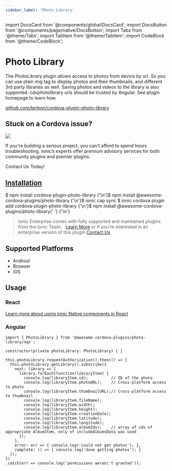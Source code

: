 ```yaml
---
sidebar_label: 'Photo Library'
---
```


import DocsCard from '@components/global/DocsCard';
import DocsButton from '@components/page/native/DocsButton';
import Tabs from '@theme/Tabs';
import TabItem from '@theme/TabItem';
import CodeBlock from '@theme/CodeBlock';

# Photo Library

The PhotoLibrary plugin allows access to photos from device by url. So you can use plain img tag to display photos and their thumbnails, and different 3rd party libraries as well.
Saving photos and videos to the library is also supported.
cdvphotolibrary urls should be trusted by Angular. See plugin homepage to learn how.

<p>
  <a href="https://github.com/terikon/cordova-plugin-photo-library" target="_blank" rel="noopener" className="git-link">github.com/terikon/cordova-plugin-photo-library</a>
</p>

<h2>Stuck on a Cordova issue?</h2>
<DocsCard
  className="cordova-ee-card"
  header="Don't waste precious time on plugin issues."
  href="https://ionicframework.com/sales?product_of_interest=Ionic%20Native"
>
  <div>
    <img src="/docs/icons/native-cordova-bot.png" className="cordova-ee-img" />
    <p>If you're building a serious project, you can't afford to spend hours troubleshooting. Ionic’s experts offer premium advisory services for both community plugins and premier plugins.</p>
    <DocsButton className="native-ee-detail">Contact Us Today!</DocsButton>
  </div>
</DocsCard>

<h2 id="installation">
  <a href="#installation">Installation</a>
</h2>
<Tabs
  groupId="runtime"
  defaultValue="Capacitor"
  values={[
    { value: 'Capacitor', label: 'Capacitor' },
    { value: 'Cordova', label: 'Cordova' },
    { value: 'Enterprise', label: 'Enterprise' },
  ]}
>
  <TabItem value="Capacitor">
    <CodeBlock className="language-shell">
      $ npm install cordova-plugin-photo-library {'\n'}$ npm install @awesome-cordova-plugins/photo-library {'\n'}$
      ionic cap sync
    </CodeBlock>
  </TabItem>
  <TabItem value="Cordova">
    <CodeBlock className="language-shell">
      $ ionic cordova plugin add cordova-plugin-photo-library {'\n'}$ npm install @awesome-cordova-plugins/photo-library{' '}
      {'\n'}
    </CodeBlock>
  </TabItem>
  <TabItem value="Enterprise">
    <blockquote>
      Ionic Enterprise comes with fully supported and maintained plugins from the Ionic Team. &nbsp;
      <a className="btn" href="https://ionic.io/docs/premier-plugins">Learn More</a> or if you're interested in an enterprise version of this plugin <a className="btn" href="https://ionicframework.com/sales?product_of_interest=Ionic%20Enterprise%20Engine">Contact Us</a>
    </blockquote>
  </TabItem>
</Tabs>

## Supported Platforms

- Android
- Browser
- iOS

## Usage

### React

[Learn more about using Ionic Native components in React](../native-community.md#react)

### Angular

```tsx
import { PhotoLibrary } from '@awesome-cordova-plugins/photo-library/ngx';

constructor(private photoLibrary: PhotoLibrary) { }

this.photoLibrary.requestAuthorization().then(() => {
  this.photoLibrary.getLibrary().subscribe({
    next: library => {
      library.forEach(function(libraryItem) {
        console.log(libraryItem.id);          // ID of the photo
        console.log(libraryItem.photoURL);    // Cross-platform access to photo
        console.log(libraryItem.thumbnailURL);// Cross-platform access to thumbnail
        console.log(libraryItem.fileName);
        console.log(libraryItem.width);
        console.log(libraryItem.height);
        console.log(libraryItem.creationDate);
        console.log(libraryItem.latitude);
        console.log(libraryItem.longitude);
        console.log(libraryItem.albumIds);    // array of ids of appropriate AlbumItem, only of includeAlbumsData was used
      });
    },
    error: err => { console.log('could not get photos'); },
    complete: () => { console.log('done getting photos'); }
  });
})
.catch(err => console.log('permissions weren\'t granted'));

```
